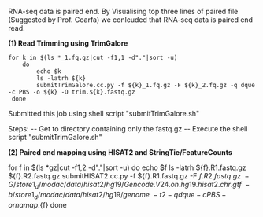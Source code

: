 
RNA-seq data is paired end. By Visualising top three lines of paired file (Suggested by Prof. Coarfa) we conlcuded that RNA-seq data is paired end read.

**(1) Read Trimming using TrimGalore**

    for k in $(ls *_1.fq.gz|cut -f1,1 -d"."|sort -u) 
        do 
            echo $k 
            ls -latrh ${k}
            submitTrimGalore.cc.py -f ${k}_1.fq.gz -F ${k}_2.fq.gz -q dque -c PBS -o ${k} -O trim.${k}.fastq.gz
     done 

Submitted this job using shell script "submitTrimGalore.sh" <br />

Steps:
  -- Get to directory containing only the fastq.gz
  -- Execute the shell script "submitTrimGalore.sh"

**(2) Paired end mapping using HISAT2 and StringTie/FeatureCounts**

for f in $(ls *gz|cut -f1,2 -d"."|sort -u)
do 
echo $f
ls -latrh ${f}.R1.fastq.gz ${f}.R2.fastq.gz
submitHISAT2.cc.py -f ${f}.R1.fastq.gz -F  ${f}.R2.fastq.gz  \ 
  -G /store1_d/modac/data/hisat2/hg19/Gencode.V24.on.hg19.hisat2.chr.gtf \ 
    -b /store1_d/modac/data/hisat2/hg19/genome  \ 
    -t 2 -q dque -c PBS -o rnamap.${f}
done

